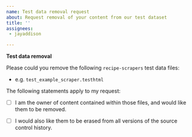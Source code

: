 ```yaml
---
name: Test data removal request
about: Request removal of your content from our test dataset
title: ''
assignees:
 - jayaddison

---
```


**Test data removal**

<!-- NOTE: Please **do not** include your email address in this bugreport, as the bugreport will be public and doing so could expose your email address to spammers. -->

<!-- Please describe the test data that you would like to be removed below -->

Please could you remove the following `recipe-scrapers` test data files:

  - e.g. `test_example_scraper.testhtml`


The following statements apply to my request:

  - [ ] I am the owner of content contained within those files, and would like them to be removed.

  - [ ] I would also like them to be erased from all versions of the source control history.

<!-- NOTE: the second request may be difficult for us to fulfill; other copies of the source control exist outside of our control, and rewriting the code history is potentially disruptive for users and developers of this library.  however, if you require this, we may be able to accommodate your request under some circumstances -->
